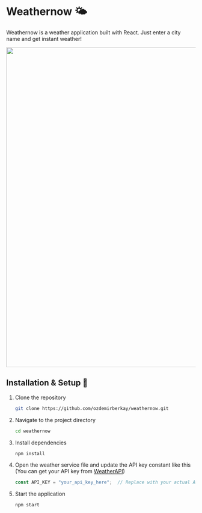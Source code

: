 
# Weathernow 🌤️

Weathernow is a weather application built with React. Just enter a city name and get instant weather!

<img src="https://github.com/user-attachments/assets/41770572-d026-4d2a-9ac3-32bad7793bec" width="850" />

## Installation & Setup 🔧
1. Clone the repository
   ```sh
   git clone https://github.com/ozdemirberkay/weathernow.git
   ```
2. Navigate to the project directory
   ```sh
   cd weathernow
   ```
3. Install dependencies
   ```sh
   npm install
   ```
4. Open the weather service file and update the API key constant like this
(You can get your API key from [WeatherAPI](https://www.weatherapi.com/))
   ```js
   const API_KEY = "your_api_key_here";  // Replace with your actual API key
   ```
5. Start the application
   ```sh
   npm start
   ```



